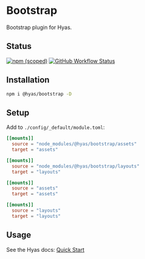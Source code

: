 # Bootstrap

Bootstrap plugin for Hyas.

## Status

[![npm (scoped)](https://img.shields.io/npm/v/@hyas/bootstrap?style=flat-square)](https://www.npmjs.com/package/@hyas/bootstrap) [![GitHub Workflow Status](https://img.shields.io/github/actions/workflow/status/gethyas/bootstrap/codeql.yml?style=flat-square)](https://github.com/gethyas/bootstrap/actions/workflows/codeql.yml)

## Installation

```bash
npm i @hyas/bootstrap -D
```

## Setup

Add to `./config/_default/module.toml`:

```toml
[[mounts]]
  source = "node_modules/@hyas/bootstrap/assets"
  target = "assets"

[[mounts]]
  source = "node_modules/@hyas/bootstrap/layouts"
  target = "layouts"

[[mounts]]
  source = "assets"
  target = "assets"

[[mounts]]
  source = "layouts"
  target = "layouts"
```

## Usage

See the Hyas docs: [Quick Start](https://gethyas.com/docs/prologue/quick-start/)
